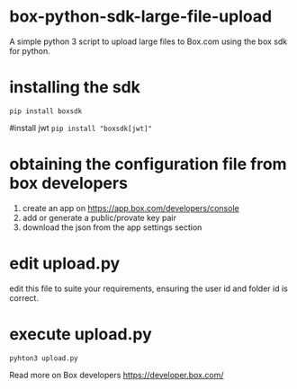 # box-python-sdk-large-file-upload
A simple python 3 script to upload large files to Box.com using the box sdk for python.

# installing the sdk
`pip install boxsdk`

#install jwt
`pip install "boxsdk[jwt]"`

# obtaining the configuration file from box developers
1. create an app on https://app.box.com/developers/console
2. add or generate a public/provate key pair
3. download the json from the app settings section

# edit upload.py
edit this file to suite your requirements, ensuring the user id and folder id is correct.

# execute upload.py
`pyhton3 upload.py`

Read more on Box developers https://developer.box.com/